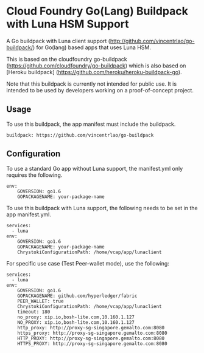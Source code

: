 # Cloud Foundry Go(Lang) Buildpack with Luna HSM Support

A Go buildpack with Luna client support (http://github.com/vincentrlao/go-buildpack/) for Go(lang) based apps that uses Luna HSM.

This is based on the cloudfoundry go-buildpack (https://github.com/cloudfoundry/go-buildpack) which is also based on [Heroku buildpack] (https://github.com/heroku/heroku-buildpack-go).

Note that this buildpack is currently not intended for public use. It is intended to be used by developers working on a proof-of-concept project.



## Usage

To use this buildpack, the app manifest must include the buildpack.

	buildpack: https://github.com/vincentrlao/go-buildpack

	
## Configuration
To use a standard Go app without Luna support, the manifest.yml only requires the following.

	env:
		GOVERSION: go1.6
		GOPACKAGENAME: your-package-name

To use this buildpack with Luna support, the following needs to be set in the app manifest.yml.

	services:
      - luna
	env:
		GOVERSION: go1.6
		GOPACKAGENAME: your-package-name
		ChrystokiConfigurationPath: /home/vcap/app/lunaclient

For specific use case (Test Peer-wallet mode), use the following:

	services:
      - luna
    env:
        GOVERSION: go1.6
        GOPACKAGENAME: github.com/hyperledger/fabric
        PEER_WALLET: true
        ChrystokiConfigurationPath: /home/vcap/app/lunaclient
        timeout: 180
        no_proxy: xip.io,bosh-lite.com,10.160.1.127
        NO_PROXY: xip.io,bosh-lite.com,10.160.1.127
        http_proxy: http://proxy-sg-singapore.gemalto.com:8080
        https_proxy: http://proxy-sg-singapore.gemalto.com:8080
        HTTP_PROXY: http://proxy-sg-singapore.gemalto.com:8080
        HTTPS_PROXY: http://proxy-sg-singapore.gemalto.com:8080
  
